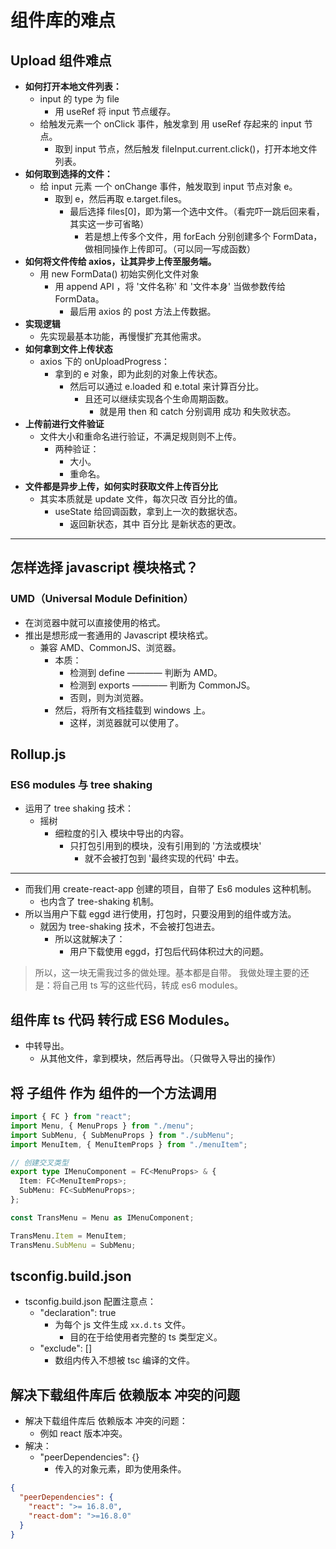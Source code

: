 # 组件库的难点

## Upload 组件难点

- **如何打开本地文件列表：**
  - input 的 type 为 file
    - 用 useRef 将 input 节点缓存。
  - 给触发元素一个 onClick 事件，触发拿到 用 useRef 存起来的 input 节点。
    - 取到 input 节点，然后触发 fileInput.current.click()，打开本地文件列表。
- **如何取到选择的文件：**
  - 给 input 元素 一个 onChange 事件，触发取到 input 节点对象 e。
    - 取到 e，然后再取 e.target.files。
      - 最后选择 files[0]，即为第一个选中文件。（看完吓一跳后回来看，其实这一步可省略）
        - 若是想上传多个文件，用 forEach 分别创建多个 FormData，做相同操作上传即可。（可以同一写成函数）
- **如何将文件传给 axios，让其异步上传至服务端。**
  - 用 new FormData() 初始实例化文件对象
    - 用 append API ，将 '文件名称' 和 '文件本身' 当做参数传给 FormData。
      - 最后用 axios 的 post 方法上传数据。
- **实现逻辑**
  - 先实现最基本功能，再慢慢扩充其他需求。
- **如何拿到文件上传状态**
  - axios 下的 onUploadProgress：
    - 拿到的 e 对象，即为此刻的对象上传状态。
      - 然后可以通过 e.loaded 和 e.total 来计算百分比。
        - 且还可以继续实现各个生命周期函数。
          - 就是用 then 和 catch 分别调用 成功 和失败状态。
- **上传前进行文件验证**
  - 文件大小和重命名进行验证，不满足规则则不上传。
    - 两种验证：
      - 大小。
      - 重命名。
- **文件都是异步上传，如何实时获取文件上传百分比**
  - 其实本质就是 update 文件，每次只改 百分比的值。
    - useState 给回调函数，拿到上一次的数据状态。
      - 返回新状态，其中 百分比 是新状态的更改。

---

## 怎样选择 javascript 模块格式？

### UMD（Universal Module Definition）

- 在浏览器中就可以直接使用的格式。
- 推出是想形成一套通用的 Javascript 模块格式。
  - 兼容 AMD、CommonJS、浏览器。
    - 本质：
      - 检测到 define ———— 判断为 AMD。
      - 检测到 exports ———— 判断为 CommonJS。
      - 否则，则为浏览器。
    - 然后，将所有文档挂载到 windows 上。
      - 这样，浏览器就可以使用了。

## Rollup.js

### ES6 modules 与 tree shaking

- 运用了 tree shaking 技术：
  - 摇树
    - 细粒度的引入 模块中导出的内容。
      - 只打包引用到的模块，没有引用到的 '方法或模块'
        - 就不会被打包到 '最终实现的代码' 中去。

---

- 而我们用 create-react-app 创建的项目，自带了 Es6 modules 这种机制。
  - 也内含了 tree-shaking 机制。
- 所以当用户下载 eggd 进行使用，打包时，只要没用到的组件或方法。
  - 就因为 tree-shaking 技术，不会被打包进去。
    - 所以这就解决了：
      - 用户下载使用 eggd，打包后代码体积过大的问题。

> 所以，这一块无需我过多的做处理。基本都是自带。
> 我做处理主要的还是：将自己用 ts 写的这些代码，转成 es6 modules。

## 组件库 ts 代码 转行成 ES6 Modules。

- 中转导出。
  - 从其他文件，拿到模块，然后再导出。（只做导入导出的操作）

## 将 子组件 作为 组件的一个方法调用

```ts
import { FC } from "react";
import Menu, { MenuProps } from "./menu";
import SubMenu, { SubMenuProps } from "./subMenu";
import MenuItem, { MenuItemProps } from "./menuItem";

// 创建交叉类型
export type IMenuComponent = FC<MenuProps> & {
  Item: FC<MenuItemProps>;
  SubMenu: FC<SubMenuProps>;
};

const TransMenu = Menu as IMenuComponent;

TransMenu.Item = MenuItem;
TransMenu.SubMenu = SubMenu;
```

## tsconfig.build.json

- tsconfig.build.json 配置注意点：
  - "declaration": true
    - 为每个 js 文件生成 `xx.d.ts` 文件。
      - 目的在于给使用者完整的 ts 类型定义。
  - "exclude": []
    - 数组内传入不想被 tsc 编译的文件。

## 解决下载组件库后 依赖版本 冲突的问题

- 解决下载组件库后 依赖版本 冲突的问题：
  - 例如 react 版本冲突。
- 解决：
  - "peerDependencies": {}
    - 传入的对象元素，即为使用条件。

```json
{
  "peerDependencies": {
    "react": ">= 16.8.0",
    "react-dom": ">=16.8.0"
  }
}
```
